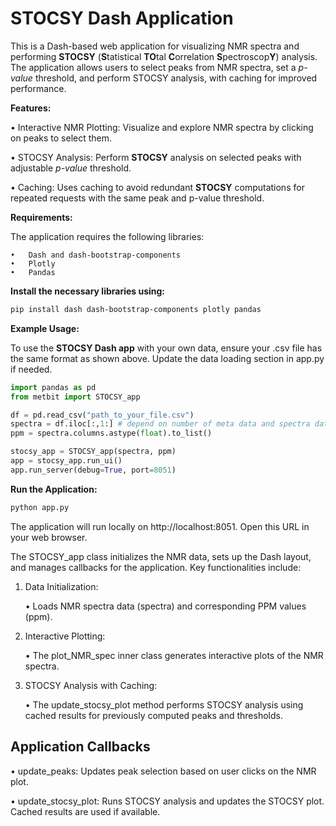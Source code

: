 # **STOCSY Dash Application**

This is a Dash-based web application for visualizing NMR spectra and performing <red>**STOCSY**</red> (**S**tatistical **TO**tal **C**orrelation **S**pectroscop**Y**) analysis. The application allows users to select peaks from NMR spectra, set a *p-value* threshold, and perform STOCSY analysis, with caching for improved performance.

**Features:**

•	Interactive NMR Plotting: Visualize and explore NMR spectra by clicking on peaks to select them.

•	STOCSY Analysis: Perform **STOCSY** analysis on selected peaks with adjustable *p-value* threshold.

•	Caching: Uses caching to avoid redundant **STOCSY** computations for repeated requests with the same peak and p-value threshold.

**Requirements:**

The application requires the following libraries:

	•	Dash and dash-bootstrap-components
	•	Plotly
	•	Pandas

**Install the necessary libraries using:**

```bash
pip install dash dash-bootstrap-components plotly pandas
```
**Example Usage:**

To use the **STOCSY Dash app** with your own data, ensure your .csv file has the same format as shown above. Update the data loading section in app.py if needed.

```python
import pandas as pd
from metbit import STOCSY_app

df = pd.read_csv("path_to_your_file.csv")
spectra = df.iloc[:,1:] # depend on number of meta data and spectra data
ppm = spectra.columns.astype(float).to_list()

stocsy_app = STOCSY_app(spectra, ppm)
app = stocsy_app.run_ui()
app.run_server(debug=True, port=8051)
```

**Run the Application:**

```bash
python app.py
```

The application will run locally on http://localhost:8051. Open this URL in your web browser.

The STOCSY_app class initializes the NMR data, sets up the Dash layout, and manages callbacks for the application. Key functionalities include:

1.	Data Initialization:

	•	Loads NMR spectra data (spectra) and corresponding PPM values (ppm).

2.	Interactive Plotting:

	•	The plot_NMR_spec inner class generates interactive plots of the NMR spectra.

3.	STOCSY Analysis with Caching:

	•	The update_stocsy_plot method performs STOCSY analysis using cached results for previously computed peaks and thresholds.

## **Application Callbacks**

 •	update_peaks: Updates peak selection based on user clicks on the NMR plot.

 •	update_stocsy_plot: Runs STOCSY analysis and updates the STOCSY plot. Cached results are used if available.

